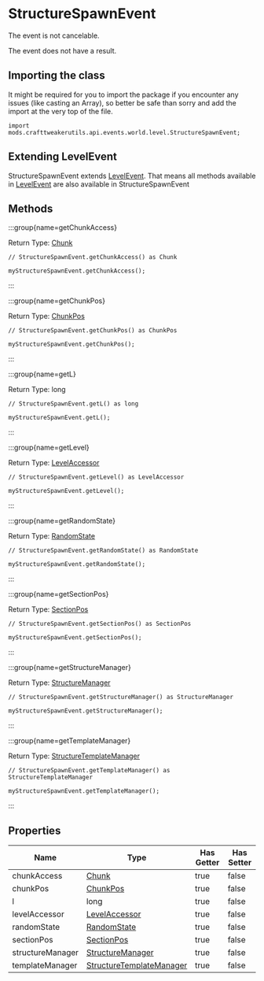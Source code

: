 # StructureSpawnEvent

The event is not cancelable.

The event does not have a result.

## Importing the class

It might be required for you to import the package if you encounter any issues (like casting an Array), so better be safe than sorry and add the import at the very top of the file.
```zenscript
import mods.crafttweakerutils.api.events.world.level.StructureSpawnEvent;
```


## Extending LevelEvent

StructureSpawnEvent extends [LevelEvent](/mods/sixikutils/utils/events/level/server/LevelEvent). That means all methods available in [LevelEvent](/mods/sixikutils/utils/events/level/server/LevelEvent) are also available in StructureSpawnEvent

## Methods

:::group{name=getChunkAccess}

Return Type: [Chunk](/mods/sixikutils/utils/world/Chunk)

```zenscript
// StructureSpawnEvent.getChunkAccess() as Chunk

myStructureSpawnEvent.getChunkAccess();
```

:::

:::group{name=getChunkPos}

Return Type: [ChunkPos](/mods/sixikutils/utils/world/ChunkPos)

```zenscript
// StructureSpawnEvent.getChunkPos() as ChunkPos

myStructureSpawnEvent.getChunkPos();
```

:::

:::group{name=getL}

Return Type: long

```zenscript
// StructureSpawnEvent.getL() as long

myStructureSpawnEvent.getL();
```

:::

:::group{name=getLevel}

Return Type: [LevelAccessor](/mods/sixikutils/utils/world/LevelAccessor)

```zenscript
// StructureSpawnEvent.getLevel() as LevelAccessor

myStructureSpawnEvent.getLevel();
```

:::

:::group{name=getRandomState}

Return Type: [RandomState](/mods/sixikutils/utils/world/RandomState)

```zenscript
// StructureSpawnEvent.getRandomState() as RandomState

myStructureSpawnEvent.getRandomState();
```

:::

:::group{name=getSectionPos}

Return Type: [SectionPos](/mods/sixikutils/utils/world/SectionPos)

```zenscript
// StructureSpawnEvent.getSectionPos() as SectionPos

myStructureSpawnEvent.getSectionPos();
```

:::

:::group{name=getStructureManager}

Return Type: [StructureManager](/mods/sixikutils/utils/world/StructureManager)

```zenscript
// StructureSpawnEvent.getStructureManager() as StructureManager

myStructureSpawnEvent.getStructureManager();
```

:::

:::group{name=getTemplateManager}

Return Type: [StructureTemplateManager](/mods/sixikutils/utils/world/StructureTemplateManager)

```zenscript
// StructureSpawnEvent.getTemplateManager() as StructureTemplateManager

myStructureSpawnEvent.getTemplateManager();
```

:::


## Properties

|       Name       |                                       Type                                        | Has Getter | Has Setter |
|------------------|-----------------------------------------------------------------------------------|------------|------------|
| chunkAccess      | [Chunk](/mods/sixikutils/utils/world/Chunk)                                       | true       | false      |
| chunkPos         | [ChunkPos](/mods/sixikutils/utils/world/ChunkPos)                                 | true       | false      |
| l                | long                                                                              | true       | false      |
| levelAccessor    | [LevelAccessor](/mods/sixikutils/utils/world/LevelAccessor)                       | true       | false      |
| randomState      | [RandomState](/mods/sixikutils/utils/world/RandomState)                           | true       | false      |
| sectionPos       | [SectionPos](/mods/sixikutils/utils/world/SectionPos)                             | true       | false      |
| structureManager | [StructureManager](/mods/sixikutils/utils/world/StructureManager)                 | true       | false      |
| templateManager  | [StructureTemplateManager](/mods/sixikutils/utils/world/StructureTemplateManager) | true       | false      |

